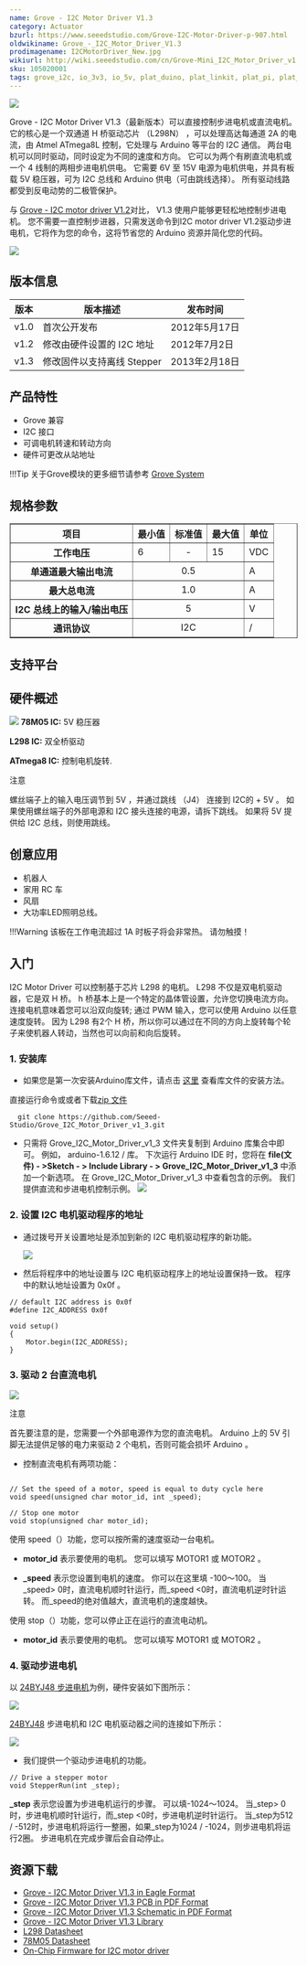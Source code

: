 ```yaml
---
name: Grove - I2C Motor Driver V1.3
category: Actuator
bzurl: https://www.seeedstudio.com/Grove-I2C-Motor-Driver-p-907.html
oldwikiname: Grove_-_I2C_Motor_Driver_V1.3
prodimagename: I2CMotorDriver_New.jpg
wikiurl: http://wiki.seeedstudio.com/cn/Grove-Mini_I2C_Motor_Driver_v1.0/
sku: 105020001
tags: grove_i2c, io_3v3, io_5v, plat_duino, plat_linkit, plat_pi, plat_wio
---
```


![](https://raw.githubusercontent.com/SeeedDocument/Grove-I2C_Motor_Driver_V1.3/master/img/I2CMotorDriver_New.jpg)

Grove - I2C Motor Driver V1.3（最新版本）可以直接控制步进电机或直流电机。 它的核心是一个双通道 H 桥驱动芯片 （L298N） ，可以处理高达每通道 2A 的电流，由 Atmel ATmega8L 控制，它处理与 Arduino 等平台的 I2C 通信。 两台电机可以同时驱动，同时设定为不同的速度和方向。 它可以为两个有刷直流电机或一个 4 线制的两相步进电机供电。 它需要 6V 至 15V 电源为电机供电，并具有板载 5V 稳压器，可为 I2C 总线和 Arduino 供电（可由跳线选择）。 所有驱动线路都受到反电动势的二极管保护。

与 [Grove - I2C motor driver V1.2](http://wiki.seeed.cc/Grove-I2C_Motor_Driver_V1.2/)对比， V1.3 使用户能够更轻松地控制步进电机。 您不需要一直控制步进器，只需发送命令到I2C motor driver V1.2驱动步进电机，它将作为您的命令，这将节省您的 Arduino 资源并简化您的代码。

[![](https://github.com/SeeedDocument/wiki_chinese/raw/master/docs/images/click_to_buy.PNG)](https://item.taobao.com/item.htm?spm=a1z10.3-c.w4002-11172317909.10.5335d5b70kEV47&id=45476447918)

## 版本信息


| 版本| 版本描述                                | 发布时间      |
|----------|-------------------------------------------------|----------------|
| v1.0     |  首次公开发布                          | 2012年5月17日 |
| v1.2     | 修改由硬件设置的 I2C 地址          | 2012年7月2日|
| v1.3     | 修改固件以支持离线 Stepper | 2013年2月18日 |


## 产品特性

-   Grove 兼容
-   I2C 接口
-   可调电机转速和转动方向
-   硬件可更改从站地址

!!!Tip
    关于Grove模块的更多细节请参考 [Grove System](http://wiki.seeedstudio.com/cn/Grove_System/)

## 规格参数

<table border="1" cellspacing="0" width="80%">
<tr>
<th scope="col">
项目
</th>
<th scope="col">
最小值
</th>
<th scope="col">
标准值
</th>
<th scope="col">
最大值
</th>
<th scope="col">
单位
</th>
</tr>
<tr>
<th scope="row">
工作电压
</th>
<td>
6
</td>
<td align="center" >
-
</td>
<td>
15
</td>
<td>
VDC
</td>
</tr>
<tr>
<th scope="row">
单通道最大输出电流
</th>
<td colspan="3" align="center">
0.5
</td>
<td>
A
</td>
</tr>
<tr>
<th scope="row">
最大总电流
</th>
<td colspan="3" align="center" >
1.0
</td>
<td>
A
</td>
</tr>
<tr>
<th scope="row">
I2C 总线上的输入/输出电压
</th>
<td colspan="3" align="center" >
5
</td>
<td>
V
</td>
</tr>
<tr>
<th scope="row">
通讯协议
</th>
<td colspan="3" align="center" >
I2C
</td>
<td>
/
</td>
</tr>
</table>

## 支持平台

## 硬件概述

![](https://raw.githubusercontent.com/SeeedDocument/Grove-I2C_Motor_Driver_V1.3/master/img/I2CMotorDriver-1.jpg)
**78M05 IC:**  5V 稳压器

**L298 IC:** 双全桥驱动

**ATmega8 IC:** 控制电机旋转.

<div class="admonition note">
<p class="admonition-title">注意</p>
螺丝端子上的输入电压调节到 5V ，并通过跳线 （J4） 连接到 I2C的  + 5V 。 如果使用螺丝端子的外部电源和 I2C 接头连接的电源，请拆下跳线。 如果将 5V 提供给 I2C 总线，则使用跳线。
</div>

## 创意应用

-   机器人
-   家用 RC 车
-   风扇
-   大功率LED照明总线。

!!!Warning
    该板在工作电流超过 1A 时板子将会非常热。 请勿触摸！


## 入门

I2C Motor Driver 可以控制基于芯片 L298 的电机。 L298 不仅是双电机驱动器，它是双 H 桥。  h 桥基本上是一个特定的晶体管设置，允许您切换电流方向。 连接电机意味着您可以沿双向旋转; 通过 PWM 输入，您可以使用 Arduino 以任意速度旋转。 因为 L298 有2个 H 桥，所以你可以通过在不同的方向上旋转每个轮子来使机器人转动，当然也可以向前和向后旋转。

###  1. 安装库
- 如果您是第一次安装Arduino库文件，请点击 [这里](http://wiki.seeedstudio.com/cn/How_to_install_Arduino_Library/) 查看库文件的安装方法。

直接运行命令或或者下载[zip 文件](https://github.com/Seeed-Studio/Grove_I2C_Motor_Driver_v1_3/archive/master.zip)

```
  git clone https://github.com/Seeed-Studio/Grove_I2C_Motor_Driver_v1_3.git

```



- 只需将 Grove_I2C_Motor_Driver_v1_3 文件夹复制到 Arduino 库集合中即可。 例如， arduino-1.6.12 / 库。 下次运行 Arduino IDE 时，您将在 **file(文件) - >Sketch - > Include Library - > Grove_I2C_Motor_Driver_v1_3**  中添加一个新选项。 在 Grove_I2C_Motor_Driver_v1_3 中查看包含的示例。 我们提供直流和步进电机控制示例。
![](https://github.com/SeeedDocument/Grove-I2C_Motor_Driver_V1.3/raw/master/img/library%20example.jpg)

### 2. 设置 I2C 电机驱动程序的地址

- 通过拨号开关设置地址是添加到新的 I2C 电机驱动程序的新功能。

    ![](https://raw.githubusercontent.com/SeeedDocument/Grove-I2C_Motor_Driver_V1.3/master/img/I2CMotorDriver-9.jpg)

- 然后将程序中的地址设置与 I2C 电机驱动程序上的地址设置保持一致。 程序中的默认地址设置为 0x0f 。

```
// default I2C address is 0x0f
#define I2C_ADDRESS 0x0f

void setup()
{
    Motor.begin(I2C_ADDRESS);
}
```

### 3. 驱动 2 台直流电机


![](https://raw.githubusercontent.com/SeeedDocument/Grove-I2C_Motor_Driver_V1.3/master/img/I2CMotorDriver-4.jpg)

<div class="admonition note">
<p class="admonition-title">注意</p>
首先要注意的是，您需要一个外部电源作为您的直流电机。  Arduino 上的 5V 引脚无法提供足够的电力来驱动 2 个电机，否则可能会损坏 Arduino 。
</div>

- 控制直流电机有两项功能：

```

// Set the speed of a motor, speed is equal to duty cycle here
void speed(unsigned char motor_id, int _speed);

// Stop one motor
void stop(unsigned char motor_id);

```

使用 speed（）功能，您可以按所需的速度驱动一台电机。

- **motor_id**  表示要使用的电机。 您可以填写 MOTOR1 或 MOTOR2 。


- **_speed**  表示您设置到电机的速度。 你可以在这里填 -100〜100。 当_speed> 0时，直流电机顺时针运行，而_speed <0时，直流电机逆时针运转。 而_speed的绝对值越大，直流电机的速度越快。

使用 stop（）功能，您可以停止正在运行的直流电动机。

- **motor_id** 表示要使用的电机。 您可以填写 MOTOR1 或 MOTOR2 。


### 4. 驱动步进电机

以 [24BYJ48 步进电机](http://www.seeedstudio.com/depot/high-quality-stepper-motor-12v-p-335.html?cPath=170_171)为例，硬件安装如下图所示：

![](https://raw.githubusercontent.com/SeeedDocument/Grove-I2C_Motor_Driver_V1.3/master/img/I2C_Motor_Driver_control_a_Stepper_Motor.jpg)

[24BYJ48](http://www.seeedstudio.com/depot/high-quality-stepper-motor-12v-p-335.html?cPath=170_171) 步进电机和 I2C 电机驱动器之间的连接如下所示：

![](https://raw.githubusercontent.com/SeeedDocument/Grove-I2C_Motor_Driver_V1.3/master/img/I2C_Motor_Driver_Connector.jpg)


- 我们提供一个驱动步进电机的功能。

```
// Drive a stepper motor
void StepperRun(int _step);
```

**_step**  表示您设置为步进电机运行的步骤。 可以填-1024〜1024。 当_step> 0时，步进电机顺时针运行，而_step <0时，步进电机逆时针运行。 当_step为512 / -512时，步进电机将运行一整圈，如果_step为1024 / -1024，则步进电机将运行2圈。 步进电机在完成步骤后会自动停止。

## 资源下载

-   [Grove - I2C Motor Driver V1.3 in Eagle Format](https://raw.githubusercontent.com/SeeedDocument/Grove-I2C_Motor_Driver_V1.3/master/res/Grove-I2C_Motor_Driver_v1.3_Eagle_File.zip)
-   [Grove - I2C Motor Driver V1.3 PCB in PDF Format](https://github.com/SeeedDocument/Grove-I2C_Motor_Driver_V1.3/raw/master/res/Grove%20-%20I2C%20Motor%20Driver%20%20v1.3b%20PCB.pdf)
-   [Grove - I2C Motor Driver V1.3 Schematic in PDF Format](https://github.com/SeeedDocument/Grove-I2C_Motor_Driver_V1.3/raw/master/res/Grove%20-%20I2C%20Motor%20Driver%20%20v1.3b.pdf)
-   [Grove - I2C Motor Driver V1.3 Library](https://github.com/Seeed-Studio/Grove_I2C_Motor_Driver_v1_3)
-   [L298 Datasheet](https://raw.githubusercontent.com/SeeedDocument/Grove-I2C_Motor_Driver_V1.3/master/res/L298datasheet.pdf)
-   [78M05 Datasheet](https://raw.githubusercontent.com/SeeedDocument/Grove-I2C_Motor_Driver_V1.3/master/res/ST_78M05DataSheet.pdf)
-   [On-Chip Firmware for I2C motor driver](https://raw.githubusercontent.com/SeeedDocument/Grove-I2C_Motor_Driver_V1.3/master/res/On-Chipfirmware_for_Motor_driver.zip)

<!-- This Markdown file was created from http://www.seeedstudio.com/wiki/Grove_-_I2C_Motor_Driver_V1.3 -->
